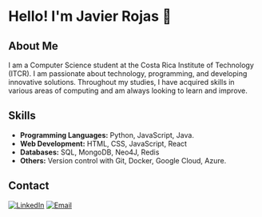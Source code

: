 # Hello! I'm Javier Rojas 👋

## About Me

I am a Computer Science student at the Costa Rica Institute of Technology (ITCR). I am passionate about technology, programming, and developing innovative solutions. Throughout my studies, I have acquired skills in various areas of computing and am always looking to learn and improve.

## Skills

- **Programming Languages:** Python, JavaScript, Java.
- **Web Development:** HTML, CSS, JavaScript, React
- **Databases:** SQL, MongoDB, Neo4J, Redis
- **Others:** Version control with Git, Docker, Google Cloud, Azure.

## Contact

[![LinkedIn](https://img.shields.io/badge/LinkedIn-blue)](https://www.linkedin.com/in/javialroro/)
[![Email](https://img.shields.io/badge/Email-red)](mailto:javialroro@gmail.com)


